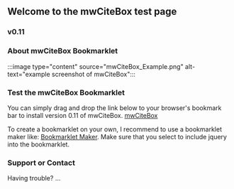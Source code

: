 ## Welcome to the mwCiteBox test page
### v0.11
### About mwCiteBox Bookmarklet

:::image type="content" source="mwCiteBox_Example.png" alt-text="example screenshot of mwCiteBox":::

### Test the mwCiteBox Bookmarklet

You can simply drag and drop the link below to your browser's bookmark bar to install version 0.11 of mwCiteBox.
<a href="javascript:void%20function(e){var%20t=function(e){function%20t(e,t,o,i,n){var%20a=%22%22;if(e.length%3C=t)return%20e;const%20r=e.substr(0,o-1);return%20i%3E0%26%26(a=e.substr(e.length-i-1,i)),(n%3Fr.substr(0,r.lastIndexOf(%22%20%22)):r)+%22%26hellip;%22+a}function%20o(){var%20e=%22%22;return%20window.getSelection%3Fe=window.getSelection().toString():document.getSelection%3Fe=document.getSelection().toString():document.selection%3Fe=document.selection.createRange().toString():void%200}e(function(){var%20i=o(),n=window.location.href,n=n.toLocaleLowerCase(),a=%22%22,r=%22%22,d=!1;n.indexOf(%22.amazon.%22)%3E0%26n.indexOf(%22notebook%22)%3E0%26%26(a=e(%22h3.kp-notebook-metadata%22).text(),r=e(%22p.a-spacing-top-micro.kp-notebook-metadata%22).text(),d=!0),%22%22==a%26%26(a=e(%22title%22).text()),%22%22==r%26%26(r=e(%22meta[name=author]%22).attr(%22content%22)),void%200==a%26%26(a=%22%22),void%200==r%26%26(r=%22%22),a=t(a,100,80,0,!0),n=t(n,100,80,4,!1);var%20l='%3Cdiv%20id=%22mwCiteBox%22%20style=%22display:%20block;%20position:%20fixed;%20z-index:%201;%20padding-top:%20100px;left:%200;top:%200;width:%20100%25;height:%20100%25;overflow:%20auto;background-color:%20rgb(0,0,0);background-color:%20rgba(0,0,0,0.4);line-height:%20normal;%22%3E%3Cdiv%20id=%22mwCiteBoxContent%22%20style=%22margin:%20auto;padding:%2040px;border:%201px%20solid%20%23888;width:%2040%25;border-radius:5px;-moz-box-shadow:0%200%205px%20%23888;-webkit-box-shadow:0%200%205px%23888;box-shadow:0%200%205px%20%23888;background:%23eee;%22%3E%3Cdiv%20id=%22mwCiteBoxCite%22%20style=%22line-height:1.3;%20color:%20%23000;%20font-family:%20Times%20New%20Roman,%20Times,%20serif;%20font-size:20px;%22%3E»%3Cspan%20id=%22mwCiteHighlight%22%20style=%22background-color:%23f2e366;%22%3E'+i+%22%3C/span%3E«%3C/div%3E%22;%22%22!=a%26%26(l+='%3Cdiv%20id=%22mwCiteBoxTitle%22%20style=%22font-family:%20Arial,%20Helvetica,%20sans-serif;padding-top:10px;font-size:16px;%22%3E'+a+%22%3C/div%3E%22),%22%22!=r%26%26(l+='%3Cdiv%20id=%22mwCiteBoxAuthor%22%20style=%22font-family:%20Arial,%20Helvetica,%20sans-serif;padding-top:5px;color:%23a49e99;font-size:14px;%22%3E'+r+%22%3C/div%3E%22),d||(l+='%3Cdiv%20id=%22mwCiteBoxURL%22%20style=%22font-family:%20Arial,%20Helvetica,%20sans-serif;padding-top:5px;color:%23a49e99;font-size:10px;%22%3E'+n+%22%3C/div%3E%22),l+=%22%3C/div%3E%22,l+='%3Cdiv%20id=%22mwCiteBoxOptions%22%20style=%22font-family:%20Arial,%20Helvetica,%20sans-serif;line-height:%20normal;margin:%20auto;padding:%2015px%2040px;border:%201px%20solid%20%23888;width:%2040%25;border-radius:5px;-moz-box-shadow:0%200%205px%20%23888;-webkit-box-shadow:0%200%205px%23888;box-shadow:0%200%205px%20%23888;background:%23eee;%22%3E%3Cspan%20style=%22align-content:center;%22%3EChange%20text%20highlight:%20%3C/span%3E%20%3Cspan%20class=%22mwCiteHighlightBtn%22%20style=%22vertical-align:text-bottom;border-radius:16px;%20border:1px%20solid%20%23888;display:inline-block;cursor:%20pointer;%20text-decoration:%20none;%20padding:%2010px%20;%20background-color:%23eee%22%3E%20%3C/span%3E%20%3Cspan%20class=%22mwCiteHighlightBtn%22%20style=%22vertical-align:text-bottom;border-radius:16px;%20border:1px%20solid%20%23888;display:inline-block;cursor:%20pointer;%20text-decoration:%20none;%20padding:%2010px%20;%20background-color:%23A3C4FF%22%3E%20%3C/span%3E%20%3Cspan%20class=%22mwCiteHighlightBtn%22%20style=%22vertical-align:text-bottom;border-radius:16px;%20border:1px%20solid%20%23888;display:inline-block;cursor:%20pointer;%20text-decoration:%20none;%20padding:%2010px%20;%20background-color:%23FFC2F5%22%3E%20%3C/span%3E%20%3Cspan%20class=%22mwCiteHighlightBtn%22%20style=%22vertical-align:text-bottom;border-radius:16px;%20border:1px%20solid%20%23888;display:inline-block;cursor:%20pointer;%20text-decoration:%20none;%20padding:%2010px%20;%20background-color:%23f2e366%22%3E%20%3C/span%3E%20%3Cspan%20class=%22mwCiteHighlightBtn%22%20style=%22vertical-align:text-bottom;border-radius:16px;%20border:1px%20solid%20%23888;display:inline-block;cursor:%20pointer;%20text-decoration:%20none;%20padding:%2010px%20;%20background-color:%23FCB85E%22%3E%20%3C/span%3E%20%3C/div%3E',l+=%22%3C/div%3E%22,e(%22body%22).prepend(l),e(%22.mwCiteHighlightBtn%22).on(%22click%22,function(t){var%20o=(e(%22%23mwCiteHighlightBtn%22),e(this).css(%22background-color%22));e(%22%23mwCiteHighlight%22).css(%22background-color%22,o),t.stopImmediatePropagation(),t.preventDefault()}),e(%22%23mwCiteBox%22).click(function(){e(%22%23mwCiteBox%22).remove()})})},o=e%26%26e.fn%26%26parseFloat(e.fn.jquery)%3E=1.7;if(o)t(e);else{var%20i=document.createElement(%22script%22);i.src=%22//ajax.googleapis.com/ajax/libs/jquery/1/jquery.js%22,i.onload=i.onreadystatechange=function(){var%20e=this.readyState;e%26%26%22loaded%22!==e%26%26%22complete%22!==e||t(jQuery.noConflict())}}document.getElementsByTagName(%22head%22)[0].appendChild(i)}(window.jQuery);">
  mwCiteBox</a>

To create a bookmarklet on your own, I recommend to use a bookmarklet maker like: [Bookmarklet Maker](https://bookmarklets.org/maker/). Make sure that you select to include jquery into the bookmarklet.


### Support or Contact

Having trouble? ...
